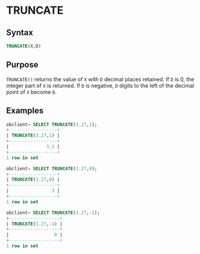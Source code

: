 # TRUNCATE

## Syntax

```sql
TRUNCATE(X,D)
```

## Purpose

`TRUNCATE()` returns the value of `X` with `D` decimal places retained. If `D` is 0, the integer part of `X` is returned. If `D` is negative, `D` digits to the left of the decimal point of `X` become `0`.

## Examples

```sql
obclient> SELECT TRUNCATE(3.27,1);
+------------------+
| TRUNCATE(3.27,1) |
+------------------+
|              3.2 |
+------------------+
1 row in set

obclient> SELECT TRUNCATE(3.27,0);
+------------------+
| TRUNCATE(3.27,0) |
+------------------+
|                3 |
+------------------+
1 row in set

obclient> SELECT TRUNCATE(3.27,-1);
+-------------------+
| TRUNCATE(3.27,-1) |
+-------------------+
|                 0 |
+-------------------+
1 row in set
```
